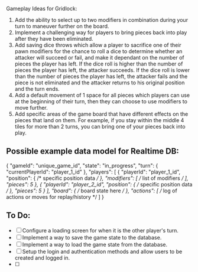 Gameplay Ideas for Gridlock: 
1. Add the ability to select up to two modifiers in combination during your turn to maneuver further on the board. 
2. Implement a challenging way for players to bring pieces back into play after they have been eliminated. 
3. Add saving dice throws which allow a player to sacrifice one of their pawn modifiers for the chance to roll a dice to determine whether an attacker will succeed or fail, and make it dependant on the number of pieces the player has left. If the dice roll is higher than the number of pieces the player has left, the attacker succeeds. If the dice roll is lower than the number of pieces the player has left, the attacker fails and the piece is not eliminated and the attacker returns to his original position and the turn ends. 
4. Add a default movement of 1 space for all pieces which players can use at the beginning of their turn, then they can choose to use modifiers to move further.
5. Add specific areas of the game board that have different effects on the pieces that land on them. For example, if you stay within the middle 4 tiles for more than 2 turns, you can bring one of your pieces back into play.

## Possible example data model for Realtime DB:
{
  "gameId": "unique_game_id",
  "state": "in_progress",
  "turn": {
    "currentPlayerId": "player_1_id"
  },
  "players": [
    {
      "playerId": "player_1_id",
      "position": { /* specific position data */ },
      "modifiers": [ /* list of modifiers */ ],
      "pieces": 5
    },
    {
      "playerId": "player_2_id",
      "position": { /* specific position data */ },
      "pieces": 5
    }
  ],
  "board": { /* board state here */ },
  "actions": [ /* log of actions or moves for replay/history */ ]
}

## To Do:
- [ ] Configure a loading screen for when it is the other player's turn.
- [ ] Implement a way to save the game state to the database.
- [ ] Implement a way to load the game state from the database.
- [ ] Setup the login and authentication methods and allow users to be created and logged in.
- [ ] 
